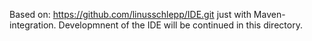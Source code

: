 Based on: https://github.com/linusschlepp/IDE.git just with Maven-integration.
Developmnent of the IDE will be continued in this directory. 
